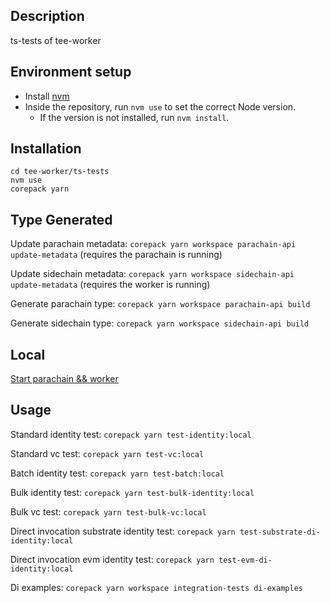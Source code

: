 ## Description

ts-tests of tee-worker

## Environment setup

-   Install [nvm](https://github.com/nvm-sh/nvm)
-   Inside the repository, run `nvm use` to set the correct Node version.
    -   If the version is not installed, run `nvm install`.

## Installation

```
cd tee-worker/ts-tests
nvm use
corepack yarn
```

## Type Generated

Update parachain metadata: `corepack yarn workspace parachain-api update-metadata` (requires the parachain is running)

Update sidechain metadata: `corepack yarn workspace sidechain-api update-metadata` (requires the worker is running)

Generate parachain type: `corepack yarn workspace parachain-api build`

Generate sidechain type: `corepack yarn workspace sidechain-api build`

## Local

[Start parachain && worker](https://github.com/litentry/litentry-parachain/blob/dev/README.md)

## Usage

Standard identity test: `corepack yarn test-identity:local`

Standard vc test: `corepack yarn test-vc:local`

Batch identity test: `corepack yarn test-batch:local`

Bulk identity test: `corepack yarn test-bulk-identity:local`

Bulk vc test: `corepack yarn test-bulk-vc:local`

Direct invocation substrate identity test: `corepack yarn test-substrate-di-identity:local`

Direct invocation evm identity test: `corepack yarn test-evm-di-identity:local`

Di examples: `corepack yarn workspace integration-tests di-examples`
